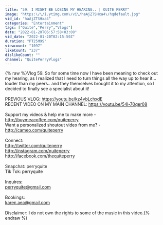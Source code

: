 ```yaml
---
title: "59. I MIGHT BE LOSING MY HEARING.. | QUITE PERRY"
image: "https:\/\/i.ytimg.com\/vi\/haAjZTSHxa4\/hqdefault.jpg"
vid_id: "haAjZTSHxa4"
categories: "Entertainment"
tags: ["Quite","Perry","Vlogs"]
date: "2022-01-20T06:57:58+03:00"
vid_date: "2022-01-20T02:15:50Z"
duration: "PT25M9S"
viewcount: "1097"
likeCount: "237"
dislikeCount: ""
channel: "QuitePerryVlogs"
---
```

{% raw %}Vlog 59. So for some time now I have been meaning to check out my hearing, as I realized that I need to turn things all the way up to hear it... louder than my peers.. and they themselves brought it to my attention, so I decided to finally see a specialist about it!<br /><br />PREVIOUS VLOG: <a rel="nofollow" target="blank" href="https://youtu.be/kz4vbLchxdE">https://youtu.be/kz4vbLchxdE</a><br />RECENT VIDEO ON MY MAIN CHANNEL: <a rel="nofollow" target="blank" href="https://youtu.be/54l-70qer08">https://youtu.be/54l-70qer08</a><br /><br />Support my videos &amp; help me to make more - <a rel="nofollow" target="blank" href="http://buymeacoffee.com/quiteperry">http://buymeacoffee.com/quiteperry</a><br />Want a personalized shoutout video from me? - <a rel="nofollow" target="blank" href="http://cameo.com/quiteperry">http://cameo.com/quiteperry</a><br /><br />Connect:<br /><a rel="nofollow" target="blank" href="http://twitter.com/quiteperry">http://twitter.com/quiteperry</a><br /><a rel="nofollow" target="blank" href="http://instagram.com/quiteperry">http://instagram.com/quiteperry</a><br /><a rel="nofollow" target="blank" href="http://facebook.com/thequiteperry">http://facebook.com/thequiteperry</a><br /><br />Snapchat: perryquite<br />Tik Tok: perryquite<br /><br />Inquires:<br />perryquite@gmail.com<br /><br />Bookings:<br />karen.aea@gmail.com<br /><br />Disclaimer: I do not own the rights to some of the music in this video.{% endraw %}
